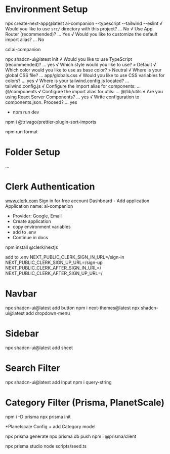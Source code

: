 # Environment Setup

npx create-next-app@latest ai-companion --typescript --tailwind --eslint
√ Would you like to use `src/` directory with this project? ... No
√ Use App Router (recommended)? ... Yes
√ Would you like to customize the default import alias? ... No

cd ai-companion

npx shadcn-ui@latest init
√ Would you like to use TypeScript (recommended)? ... yes
√ Which style would you like to use? » Default
√ Which color would you like to use as base color? » Neutral
√ Where is your global CSS file? ... app/globals.css
√ Would you like to use CSS variables for colors? ... yes
√ Where is your tailwind.config.js located? ... tailwind.config.js
√ Configure the import alias for components: ... @/components
√ Configure the import alias for utils: ... @/lib/utils
√ Are you using React Server Components? ... yes
√ Write configuration to components.json. Proceed? ... yes

- npm run dev

npm i @trivago/prettier-plugin-sort-imports

npm run format

# Folder Setup

...

# Clerk Authentication

www.clerk.com
Sign in for free account
Dashboard - Add application
Application name: ai-companion

- Provider: Google, Email
- Create application
- copy environment variables
- add to .env
- Continue in docs

npm install @clerk/nextjs

add to .env
NEXT_PUBLIC_CLERK_SIGN_IN_URL=/sign-in
NEXT_PUBLIC_CLERK_SIGN_UP_URL=/sign-up
NEXT_PUBLIC_CLERK_AFTER_SIGN_IN_URL=/
NEXT_PUBLIC_CLERK_AFTER_SIGN_UP_URL=/

# Navbar

npx shadcn-ui@latest add button
npm i next-themes@latest
npx shadcn-ui@latest add dropdown-menu

# Sidebar

npx shadcn-ui@latest add sheet

# Search Filter

npx shadcn-ui@latest add input
npm i query-string

# Category Filter (Prisma, PlanetScale)

npm i -D prisma
npx prisma init

*Planetscale Config + add Category model

npx prisma generate
npx prisma db push
npm i @prisma/client

npx prisma studio
node scripts/seed.ts